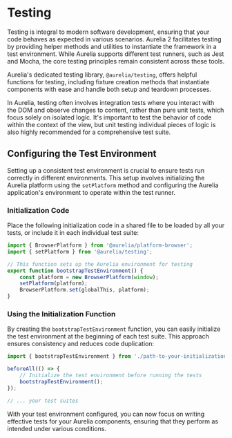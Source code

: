 # Testing

Testing is integral to modern software development, ensuring that your code behaves as expected in various scenarios. Aurelia 2 facilitates testing by providing helper methods and utilities to instantiate the framework in a test environment. While Aurelia supports different test runners, such as Jest and Mocha, the core testing principles remain consistent across these tools.

Aurelia's dedicated testing library, `@aurelia/testing`, offers helpful functions for testing, including fixture creation methods that instantiate components with ease and handle both setup and teardown processes.

In Aurelia, testing often involves integration tests where you interact with the DOM and observe changes to content, rather than pure unit tests, which focus solely on isolated logic. It's important to test the behavior of code within the context of the view, but unit testing individual pieces of logic is also highly recommended for a comprehensive test suite.

## Configuring the Test Environment

Setting up a consistent test environment is crucial to ensure tests run correctly in different environments. This setup involves initializing the Aurelia platform using the `setPlatform` method and configuring the Aurelia application's environment to operate within the test runner.

### Initialization Code

Place the following initialization code in a shared file to be loaded by all your tests, or include it in each individual test suite:

```typescript
import { BrowserPlatform } from '@aurelia/platform-browser';
import { setPlatform } from '@aurelia/testing';

// This function sets up the Aurelia environment for testing
export function bootstrapTestEnvironment() {
    const platform = new BrowserPlatform(window);
    setPlatform(platform);
    BrowserPlatform.set(globalThis, platform);
}
```

### Using the Initialization Function

By creating the `bootstrapTestEnvironment` function, you can easily initialize the test environment at the beginning of each test suite. This approach ensures consistency and reduces code duplication:

```typescript
import { bootstrapTestEnvironment } from './path-to-your-initialization-code';

beforeAll(() => {
    // Initialize the test environment before running the tests
    bootstrapTestEnvironment();
});

// ... your test suites
```

With your test environment configured, you can now focus on writing effective tests for your Aurelia components, ensuring that they perform as intended under various conditions.
